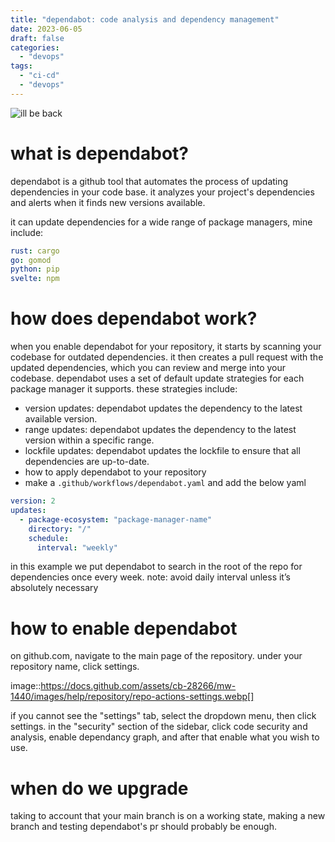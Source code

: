```yaml
---
title: "dependabot: code analysis and dependency management"
date: 2023-06-05
draft: false
categories:
  - "devops"
tags:
  - "ci-cd"
  - "devops"
---
```


![ill be back](https://media.discordapp.net/attachments/1104034184357494886/1104034205089923092/image.png)

# what is dependabot?  

dependabot is a github tool that automates the process of updating dependencies in your code base. it analyzes your project's dependencies and alerts when it finds new versions available.

it can update dependencies for a wide range of package managers, mine include:

```yaml
rust: cargo
go: gomod
python: pip
svelte: npm
```

# how does dependabot work?

when you enable dependabot for your repository, it starts by scanning your codebase for outdated dependencies. it then creates a pull request with the updated dependencies, which you can review and merge into your codebase.
dependabot uses a set of default update strategies for each package manager it supports. these strategies include:

* version updates: dependabot updates the dependency to the latest available version.
* range updates: dependabot updates the dependency to the latest version within a specific range.
* lockfile updates: dependabot updates the lockfile to ensure that all dependencies are up-to-date.
* how to apply dependabot to your repository
* make a `.github/workflows/dependabot.yaml` and add the below yaml

```yaml
version: 2
updates:
  - package-ecosystem: "package-manager-name"
    directory: "/"
    schedule:
      interval: "weekly"
```

in this example we put dependabot to search in the root of the repo for dependencies once every week.
note: avoid daily interval unless it’s absolutely necessary


# how to enable dependabot

on github.com, navigate to the main page of the repository. under your repository name, click
settings. 

image::https://docs.github.com/assets/cb-28266/mw-1440/images/help/repository/repo-actions-settings.webp[]

if you cannot see the "settings" tab, select the dropdown menu, then click settings.
in the "security" section of the sidebar, click code security and analysis, enable dependancy graph, and after that enable what you wish to use. 

# when do we upgrade

taking to account that your main branch is on a working state, making a new branch and testing dependabot's pr should probably be enough.


